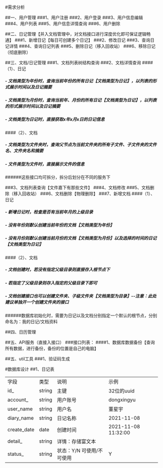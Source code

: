 #需求分析

##一、用户管理
###1、用户注册
###2、用户登录
###3、用户信息编辑
###4、用户列表
###5、用户信息详情查询
###6、用户删除

##二、日记管理【并入文档管理中，对文档接口进行深度优化即可保证逻辑畅通】
###1、新增日记【每日可创建多个日记】
###2、修改日记
###3、查询日记详情
###4、查询日记列表
###5、删除日记（移入回收站）
###6、移除日记（彻底删除）

##三、文档/日记管理
###1、文档列表树结构查询
###2、文档详情查询
####（1）、日记
##### - 文档类型为年份时，查询当前年份的所有日记【文档类型为日记】，以列表的形式展示时间以及日记摘要
##### - 文档类型为月份时，查询当前年、月份的所有日记【文档类型为日记】，以列表的形式展示时间以及日记摘要
##### - 文档类型为日记时，直接获取x年x月x日的日记信息
####（2）、文档
##### - 文档类型为文件夹时，查询父节点为当前文件夹的所有子文件、子文件夹的文件名、文件夹名和摘要
##### - 文件类型为文件时，直接展示文件的信息
######这些接口均可拆分，拆分后划分在不同的服务下

###3、文档列表查询【文件嘉下有那些文件】
###4、文档修改
###5、文档删除（移入回收站）
###6、文档删除【物理删除】
###7、新增文档
####（1）、日记
##### - 新增日记时，检查是否有当前年月的上级目录
##### - 没有年份则默认创建当前年份的文档【文档类型为年份】
##### - 没有月份则默认创建当前月份的文档【文档类型为月份】以及选择的时间的日记【文档类型为日记】
####（2）、文档
##### - 文档创建时，若没有指定父级目录则直接存入根节点下
##### - 若指定了父级目录则存入指定的父级目录下即可
##### - 文档创建接口也可以创建文件夹、子级文件夹【文档类型为目录】--注意：此处建议单独开一个创建文件夹的接口
######数据库初始化时，需要为日记以及文档分别指定一个默认的根节点，分别命名为：我的日记/文档资料


##四、日历管理

##五、API服务（直接入接口）
###接口列表：
####1、数据库数据备份【查询所有数据，进行备份，备份的位置是自己的电脑】

##五、util工具
###1、验证码生成


#数据库设计
##1、日记表
<table height="100%">
    <tr >
        <td>字段</td>
        <td>类型</td>
        <td>说明</td>
        <td>示例</td>
    </tr>
    <tr >
        <td>id_</td>
        <td>string</td>
        <td>主键</td>
        <td>32位的uuid</td>
    </tr>
    <tr >
        <td>account_</td>
        <td>string</td>
        <td>用户账号</td>
        <td>dongxingyu</td>
    </tr>
    <tr >
        <td>user_name</td>
        <td>string</td>
        <td>用户名</td>
        <td>董星宇</td>
    </tr>
    <tr >
        <td>diary_name</td>
        <td>string</td>
        <td>日记名称</td>
        <td>2021-11-08</td>
    </tr>
    <tr >
        <td>create_date</td>
        <td>date</td>
        <td>创建时间</td>
        <td>2021-11-08 11:32:00</td>
    </tr>
    <tr >
        <td>detail_</td>
        <td>string</td>
        <td>详情：存储富文本</td>
        <td></td>
    </tr>
    <tr >
        <td>status_</td>
        <td>string</td>
        <td>状态：Y/N 可使用/不可使用</td>
        <td>Y</td>
    </tr>
</table>

##2、文档表
<table height="100%">
    <tr >
        <td>字段</td>
        <td>类型</td>
        <td>说明</td>
        <td>示例</td>
    </tr>
    <tr >
        <td>id_</td>
        <td>string</td>
        <td>主键</td>
        <td>32位的uuid</td>
    </tr>
    <tr >
        <td>account_</td>
        <td>string</td>
        <td>用户账号</td>
        <td>dongxingyu</td>
    </tr>
    <tr >
        <td>user_name</td>
        <td>string</td>
        <td>用户名</td>
        <td>董星宇</td>
    </tr>
    <tr >
        <td>parent_id</td>
        <td>string</td>
        <td>父级id</td>
        <td>32位的uuid</td>
    </tr>
    <tr >
        <td>update_date</td>
        <td>date</td>
        <td>修改时间</td>
        <td>2021-11-08 11:32:00</td>
    </tr>
    <tr >
        <td>summary_</td>
        <td>String</td>
        <td>文档摘要</td>
        <td>文档摘要1245646545555</td>
    </tr>
    <tr >
        <td>detail_</td>
        <td>string</td>
        <td>详情：存储富文本</td>
        <td></td>
    </tr>
    <tr >
        <td>status_</td>
        <td>string</td>
        <td>状态：Y/N 可使用/不可使用</td>
        <td>Y</td>
    </tr>
    <tr >
        <td>type_</td>
        <td>string</td>
        <td>类型：folder/documentation/年 文件夹/文件/年份/月份/日记</td>
        <td>documentation</td>
    </tr>
</table>
